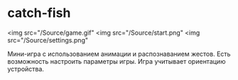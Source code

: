 # catch-fish

<img src="/Source/game.gif" <img src="/Source/start.png" <img src="/Source/settings.png"

Мини-игра с использованием анимации и распознаванием жестов. Есть возможность настроить параметры игры. Игра учитывает ориентацию устройства.
